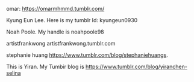 omar:
https://omarmhmmd.tumblr.com/



Kyung Eun Lee.
Here is my tumblr Id:
kyungeun0930


Noah Poole.  My handle is noahpoole98


artistfrankwong
artistfrankwong.tumblr.com


stephanie huang
https://www.tumblr.com/blog/stephaniehuangs.


  This is Yiran. My Tumbir blog is https://www.tumblr.com/blog/yiranchen-selina